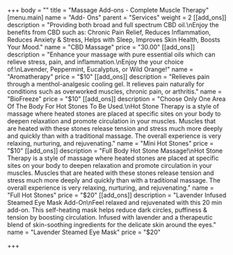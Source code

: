 +++
body = ""
title = "Massage Add-ons - Complete Muscle Therapy"
[menu.main]
name = "Add- Ons"
parent = "Services"
weight = 2
[[add_ons]]
description = "Providing both broad and full spectrum CBD oil.\nEnjoy the benefits from CBD such as: Chronic Pain Relief, Reduces Inflammation, Reduces Anxiety & Stress, Helps with Sleep, Improves Skin Health, Boosts Your Mood."
name = "CBD Massage"
price = "30.00"
[[add_ons]]
description = "Enhance your massage with pure essential oils which can relieve stress, pain, and inflammation.\nEnjoy the your choice of:\nLavender, Peppermint, Eucalyptus, or Wild Orange!"
name = "Aromatherapy"
price = "$10"
[[add_ons]]
description = "Relieves pain through a menthol-analgesic cooling gel. It relieves pain naturally for conditions such as overworked muscles, chronic pain, or arthritis."
name = "BioFreeze"
price = "$10"
[[add_ons]]
description = "Choose Only One Area Of The Body For Hot Stones To Be Used.\nHot Stone Therapy is a style of massage where heated stones are placed at specific sites on your body to deepen relaxation and promote circulation in your muscles. Muscles that are heated with these stones release tension and stress much more deeply and quickly than with a traditional massage. The overall experience is very relaxing, nurturing, and rejuvenating."
name = "Mini Hot Stones"
price = "$10"
[[add_ons]]
description = "Full Body Hot Stone Massage!\nHot Stone Therapy is a style of massage where heated stones are placed at specific sites on your body to deepen relaxation and promote circulation in your muscles. Muscles that are heated with these stones release tension and stress much more deeply and quickly than with a traditional massage. The overall experience is very relaxing, nurturing, and rejuvenating."
name = "Full Hot Stones"
price = "$20"
[[add_ons]]
description = "Lavender Infused Steamed Eye Mask Add-On\nFeel relaxed and rejuvenated with this 20 min add-on. This self-heating mask helps reduce dark circles, puffiness & tension by boosting circulation. Infused with lavender and a therapeutic blend of skin-soothing ingredients for the delicate skin around the eyes."
name = "Lavender Steamed Eye Mask"
price = "$20"

+++
